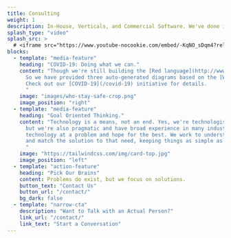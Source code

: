 ```yaml
---
title: Consulting
weight: 1
description: In-House, Verticals, and Commercial Software. We've done it all.
splash_type: "video"
splash_src: >
  # <iframe src="https://www.youtube-nocookie.com/embed/-KqNO_sDqm4?rel=0" frameborder="0" allow="autoplay; encrypted-media" allowfullscreen></iframe>
blocks:
  - template: "media-feature"
    heading: "COVID-19: Doing what we can."
    content: "Though we're still building the [Red language](http://www.red-lang.org) and products, we want to help.
      So we have provided three auto-generated diagrams based on the [WHO](http://who.int) information.
      Check out our [COVID-19](/covid-19) initiative for details.
      "
    image: "images/who-stay-safe-crop.png"
    image_position: "right"
  - template: "media-feature"
    heading: "Goal Oriented Thinking."
    content: "Technology is a means, not an end. Yes, we're technologists and deep thinkers,
      but we're also pragmatic and have broad experience in many industries. We don't throw
      technology at a problem and hope for the best. We work to understand the ultimate goal
      and match the solution to that need, keeping things as simple as possible.
      "
    image: "https://tailwindcss.com/img/card-top.jpg"
    image_position: "left"
  - template: "action-feature"
    heading: "Pick Our Brains"
    content: Problems do exist, but we focus on solutions.
    button_text: "Contact Us"
    button_url: "/contact/"
    bg_dark: false
  - template: "narrow-cta"
    description: "Want to Talk with an Actual Person?"
    link_url: "/contact/"
    link_text: "Start a Conversation"
---
```

